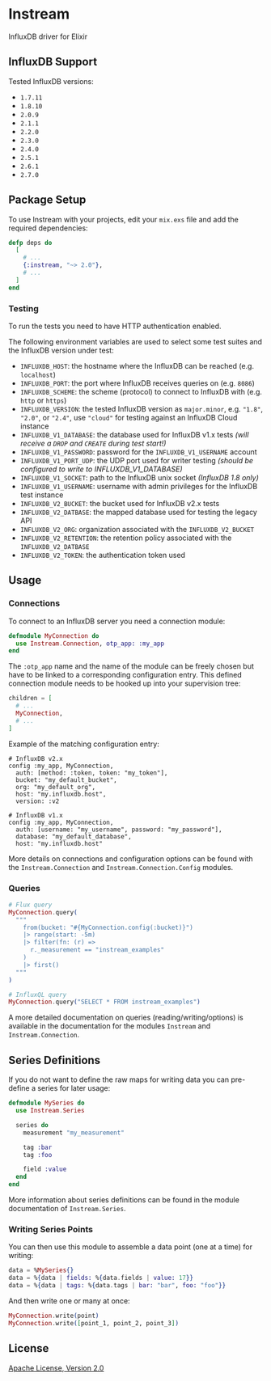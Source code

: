# Instream

InfluxDB driver for Elixir

## InfluxDB Support

Tested InfluxDB versions:

- `1.7.11`
- `1.8.10`
- `2.0.9`
- `2.1.1`
- `2.2.0`
- `2.3.0`
- `2.4.0`
- `2.5.1`
- `2.6.1`
- `2.7.0`

## Package Setup

To use Instream with your projects, edit your `mix.exs` file and add the required dependencies:

```elixir
defp deps do
  [
    # ...
    {:instream, "~> 2.0"},
    # ...
  ]
end
```

### Testing

To run the tests you need to have HTTP authentication enabled.

The following environment variables are used to select some test suites and the InfluxDB version under test:

- `INFLUXDB_HOST`: the hostname where the InfluxDB can be reached (e.g. `localhost`)
- `INFLUXDB_PORT`: the port where InfluxDB receives queries on (e.g. `8086`)
- `INFLUXDB_SCHEME`: the scheme (protocol) to connect to InfluxDB with (e.g. `http` or `https`)
- `INFLUXDB_VERSION`: the tested InfluxDB version as `major.minor`, e.g. `"1.8"`, `"2.0"`, or `"2.4"`, use `"cloud"` for testing against an InfluxDB Cloud instance
- `INFLUXDB_V1_DATABASE`: the database used for InfluxDB v1.x tests _(will receive a `DROP` and `CREATE` during test start!)_
- `INFLUXDB_V1_PASSWORD`: password for the `INFLUXDB_V1_USERNAME` account
- `INFLUXDB_V1_PORT_UDP`: the UDP port used for writer testing _(should be configured to write to INFLUXDB\_V1\_DATABASE)_
- `INFLUXDB_V1_SOCKET`: path to the InfluxDB unix socket _(InfluxDB 1.8 only)_
- `INFLUXDB_V1_USERNAME`: username with admin privileges for the InfluxDB test instance
- `INFLUXDB_V2_BUCKET`: the bucket used for InfluxDB v2.x tests
- `INFLUXDB_V2_DATBASE`: the mapped database used for testing the legacy API
- `INFLUXDB_V2_ORG`: organization associated with the `INFLUXDB_V2_BUCKET`
- `INFLUXDB_V2_RETENTION`: the retention policy associated with the `INFLUXDB_V2_DATBASE`
- `INFLUXDB_V2_TOKEN`: the authentication token used

## Usage

### Connections

To connect to an InfluxDB server you need a connection module:

```elixir
defmodule MyConnection do
  use Instream.Connection, otp_app: :my_app
end
```

The `:otp_app` name and the name of the module can be freely chosen but have to be linked to a corresponding configuration entry. This defined connection module needs to be hooked up into your supervision tree:

```elixir
children = [
  # ...
  MyConnection,
  # ...
]
```

Example of the matching configuration entry:

```
# InfluxDB v2.x
config :my_app, MyConnection,
  auth: [method: :token, token: "my_token"],
  bucket: "my_default_bucket",
  org: "my_default_org",
  host: "my.influxdb.host",
  version: :v2

# InfluxDB v1.x
config :my_app, MyConnection,
  auth: [username: "my_username", password: "my_password"],
  database: "my_default_database",
  host: "my.influxdb.host"
```

More details on connections and configuration options can be found with the `Instream.Connection` and `Instream.Connection.Config` modules.

### Queries

```elixir
# Flux query
MyConnection.query(
  """
    from(bucket: "#{MyConnection.config(:bucket)}")
    |> range(start: -5m)
    |> filter(fn: (r) =>
      r._measurement == "instream_examples"
    )
    |> first()
  """
)

# InfluxQL query
MyConnection.query("SELECT * FROM instream_examples")
```

A more detailed documentation on queries (reading/writing/options) is available in the documentation for the modules `Instream` and `Instream.Connection`.

## Series Definitions

If you do not want to define the raw maps for writing data you can pre-define a series for later usage:

```elixir
defmodule MySeries do
  use Instream.Series

  series do
    measurement "my_measurement"

    tag :bar
    tag :foo

    field :value
  end
end
```

More information about series definitions can be found in the module documentation of `Instream.Series`.

### Writing Series Points

You can then use this module to assemble a data point (one at a time) for writing:

```elixir
data = %MySeries{}
data = %{data | fields: %{data.fields | value: 17}}
data = %{data | tags: %{data.tags | bar: "bar", foo: "foo"}}
```

And then write one or many at once:

```elixir
MyConnection.write(point)
MyConnection.write([point_1, point_2, point_3])
```

## License

[Apache License, Version 2.0](http://www.apache.org/licenses/LICENSE-2.0)
